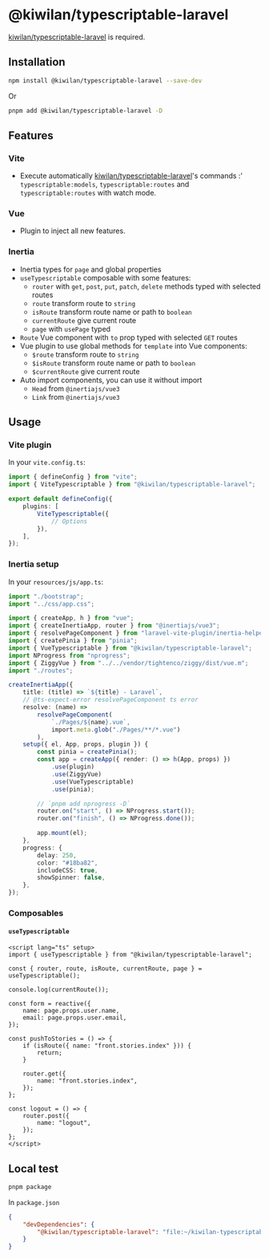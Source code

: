 # @kiwilan/typescriptable-laravel

[kiwilan/typescriptable-laravel](https://github.com/kiwilan/typescriptable-laravel) is required.

## Installation

```bash
npm install @kiwilan/typescriptable-laravel --save-dev
```

Or

```bash
pnpm add @kiwilan/typescriptable-laravel -D
```

## Features

### Vite

-   Execute automatically [kiwilan/typescriptable-laravel](https://github.com/kiwilan/typescriptable-laravel)'s commands :' `typescriptable:models`, `typescriptable:routes` and `typescriptable:routes` with watch mode.

### Vue

-   Plugin to inject all new features.

### Inertia

-   Inertia types for `page` and global properties
-   `useTypescriptable` composable with some features:
    -   `router` with `get`, `post`, `put`, `patch`, `delete` methods typed with selected routes
    -   `route` transform route to `string`
    -   `isRoute` transform route name or path to `boolean`
    -   `currentRoute` give current route
    -   `page` with `usePage` typed
-   `Route` Vue component with `to` prop typed with selected `GET` routes
-   Vue plugin to use global methods for `template` into Vue components:
    -   `$route` transform route to `string`
    -   `$isRoute` transform route name or path to `boolean`
    -   `$currentRoute` give current route
-   Auto import components, you can use it without import
    -   `Head` from `@inertiajs/vue3`
    -   `Link` from `@inertiajs/vue3`

## Usage

### Vite plugin

In your `vite.config.ts`:

```ts
import { defineConfig } from "vite";
import { ViteTypescriptable } from "@kiwilan/typescriptable-laravel";

export default defineConfig({
    plugins: [
        ViteTypescriptable({
            // Options
        }),
    ],
});
```

### Inertia setup

In your `resources/js/app.ts`:

```ts
import "./bootstrap";
import "../css/app.css";

import { createApp, h } from "vue";
import { createInertiaApp, router } from "@inertiajs/vue3";
import { resolvePageComponent } from "laravel-vite-plugin/inertia-helpers";
import { createPinia } from "pinia";
import { VueTypescriptable } from "@kiwilan/typescriptable-laravel";
import NProgress from "nprogress";
import { ZiggyVue } from "../../vendor/tightenco/ziggy/dist/vue.m";
import "./routes";

createInertiaApp({
    title: (title) => `${title} - Laravel`,
    // @ts-expect-error resolvePageComponent ts error
    resolve: (name) =>
        resolvePageComponent(
            `./Pages/${name}.vue`,
            import.meta.glob("./Pages/**/*.vue")
        ),
    setup({ el, App, props, plugin }) {
        const pinia = createPinia();
        const app = createApp({ render: () => h(App, props) })
            .use(plugin)
            .use(ZiggyVue)
            .use(VueTypescriptable)
            .use(pinia);

        // `pnpm add nprogress -D`
        router.on("start", () => NProgress.start());
        router.on("finish", () => NProgress.done());

        app.mount(el);
    },
    progress: {
        delay: 250,
        color: "#18ba82",
        includeCSS: true,
        showSpinner: false,
    },
});
```

### Composables

#### `useTypescriptable`

```vue
<script lang="ts" setup>
import { useTypescriptable } from "@kiwilan/typescriptable-laravel";

const { router, route, isRoute, currentRoute, page } = useTypescriptable();

console.log(currentRoute());

const form = reactive({
    name: page.props.user.name,
    email: page.props.user.email,
});

const pushToStories = () => {
    if (isRoute({ name: "front.stories.index" })) {
        return;
    }

    router.get({
        name: "front.stories.index",
    });
};

const logout = () => {
    router.post({
        name: "logout",
    });
};
</script>
```

## Local test

```bash
pnpm package
```

In `package.json`

```json
{
    "devDependencies": {
        "@kiwilan/typescriptable-laravel": "file:~/kiwilan-typescriptable-laravel.tgz"
    }
}
```
